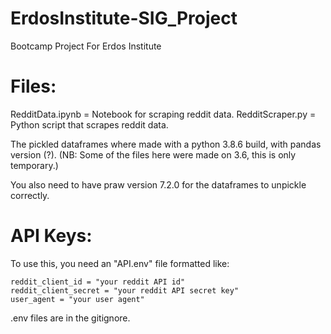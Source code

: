 # ErdosInstitute-SIG_Project
Bootcamp Project For Erdos Institute


# Files:

RedditData.ipynb = Notebook for scraping reddit data.
RedditScraper.py = Python script that scrapes reddit data. 

The pickled dataframes where made with a python 3.8.6 build, with pandas version (?). (NB: Some of the files here were made on 3.6, this is only temporary.)

You also need to have praw version 7.2.0 for the dataframes to unpickle correctly.


# API Keys:

To use this, you need an "API.env" file formatted like:

```
reddit_client_id = "your reddit API id"
reddit_client_secret = "your reddit API secret key" 
user_agent = "your user agent"
```

.env files are in the gitignore.
